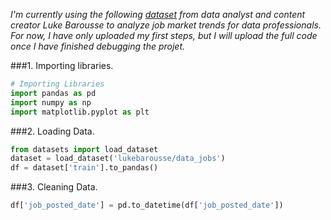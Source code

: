 *I'm currently using the following [dataset](https://huggingface.co/datasets/lukebarousse/data_jobs) from data analyst and content creator Luke Barousse to analyze job market trends for data professionals. For now, I have only uploaded my first steps, but I will upload the full code once I have finished debugging the projet.*

###1. Importing libraries.

```py
# Importing Libraries
import pandas as pd
import numpy as np
import matplotlib.pyplot as plt
```

###2. Loading Data.

```py
from datasets import load_dataset
dataset = load_dataset('lukebarousse/data_jobs')
df = dataset['train'].to_pandas()
```

###3. Cleaning Data.

```py
df['job_posted_date'] = pd.to_datetime(df['job_posted_date'])
```